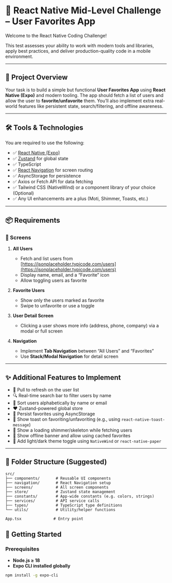 # 🧪 React Native Mid-Level Challenge – User Favorites App

Welcome to the React Native Coding Challenge!

This test assesses your ability to work with modern tools and libraries, apply best practices, and deliver production-quality code in a mobile environment.

---

## 📱 Project Overview

Your task is to build a simple but functional **User Favorites App** using **React Native (Expo)** and modern tooling. The app should fetch a list of users and allow the user to **favorite/unfavorite** them. You’ll also implement extra real-world features like persistent state, search/filtering, and offline awareness.

---

## 🛠️ Tools & Technologies

You are required to use the following:

- ✅ [React Native (Expo)](https://expo.dev/)
- ✅ [Zustand](https://github.com/pmndrs/zustand) for global state
- ✅ TypeScript
- ✅ [React Navigation](https://reactnavigation.org/) for screen routing
- ✅ AsyncStorage for persistence
- ✅ Axios or Fetch API for data fetching
- ✅ Tailwind CSS (NativeWind) or a component library of your choice (Optional)
- ✅ Any UI enhancements are a plus (Moti, Shimmer, Toasts, etc.)

---

## 📦 Requirements

### 🔹 Screens

1. **All Users**

   - Fetch and list users from [https://jsonplaceholder.typicode.com/users](https://jsonplaceholder.typicode.com/users)
   - Display name, email, and a “Favorite” icon
   - Allow toggling users as favorite

2. **Favorite Users**

   - Show only the users marked as favorite
   - Swipe to unfavorite or use a toggle

3. **User Detail Screen**

   - Clicking a user shows more info (address, phone, company) via a modal or full screen

4. **Navigation**
   - Implement **Tab Navigation** between “All Users” and “Favorites”
   - Use **Stack/Modal Navigation** for detail screen

---

## ✨ Additional Features to Implement

- 🔄 Pull to refresh on the user list
- 🔍 Real-time search bar to filter users by name
- 🔽 Sort users alphabetically by name or email
- ❤️ Zustand-powered global store
- 💾 Persist favorites using AsyncStorage
- 🍞 Show toast on favoriting/unfavoriting (e.g., using `react-native-toast-message`)
- 🔄 Show a loading shimmer/skeleton while fetching users
- 📶 Show offline banner and allow using cached favorites
- 🌙 Add light/dark theme toggle using `NativeWind` or `react-native-paper`

---

## 🔧 Folder Structure (Suggested)

```text
src/
├── components/       # Reusable UI components
├── navigation/       # React Navigation setup
├── screens/          # All screen components
├── store/            # Zustand state management
├── constants/        # App-wide constants (e.g. colors, strings)
├── services/         # API service calls
├── types/            # TypeScript type definitions
└── utils/            # Utility/helper functions

App.tsx              # Entry point
```

## 🚀 Getting Started

### Prerequisites

- **Node.js ≥ 18**
- **Expo CLI installed globally**

```bash
npm install -g expo-cli
```
